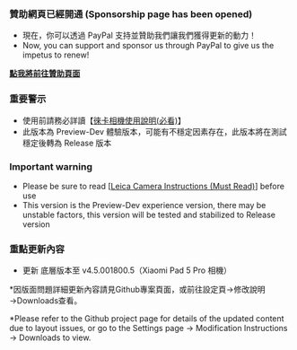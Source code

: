 ### 贊助網頁已經開通 (Sponsorship page has been opened)
- 現在，你可以透過 PayPal 支持並贊助我們讓我們獲得更新的動力！
- Now, you can support and sponsor us through PayPal to give us the impetus to renew!

**[點我將前往贊助頁面](https://paypal.me/holybear0610)**

### 重要警示
- 使用前請務必詳讀【[徠卡相機使用說明(必看)](https://github.com/a406010503/Miui_Camera/blob/main/Leica.md)】
- 此版本為 Preview-Dev 體驗版本，可能有不穩定因素存在，此版本將在測試穩定後轉為 Release 版本

### Important warning
- Please be sure to read [[Leica Camera Instructions (Must Read)](https://github.com/a406010503/Miui_Camera/blob/main/Leica_en.md)] before use
- This version is the Preview-Dev experience version, there may be unstable factors, this version will be tested and stabilized to Release version

### 重點更新內容
- 更新 底層版本至 v4.5.001800.5（Xiaomi Pad 5 Pro 相機）

*因版面問題詳細更新內容請見Github專案頁面，或前往設定頁→修改說明→Downloads查看。

*Please refer to the Github project page for details of the updated content due to layout issues, or go to the Settings page → Modification Instructions → Downloads to view.
